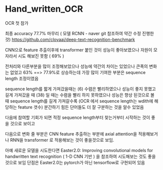 # Hand_written_OCR

OCR 첫 참가

최종 accuracy 77.7% 마무리 ( 모델 RCNN - naver git 참조하여 약간 수정 진행한 것) https://github.com/clovaai/deep-text-recognition-benchmark

CNN으로 feature 추출이후에 transformer 붙인 것이 성능이 좋아보였으나 자원이 모자라서 시도 해보진 못함 ( 69% )

전처리와 다른부분을 많이 조정해보았으나 성능에 약간의 차이는 있었으나 큰폭의 변화는 없었고 63% ==> 77.9%로 상승하는데 가장 많이 기여한 부분은 sequence length 조정이였음

sequence length를 짧게 가져갔을때는 (6) 수렴은 빨리하였으나 성능이 좋지 못했고 길게 가져갔을 때 (38) 일 때는 수렴을 빨리 하지 못하였으나 성능은 향상 된것으로 볼 때
sequence length를 길게 가져갈수록 (OCR 에서 sequence length는 wdith에 해당하는 feature 갯수) 분간하기 힘든 단어들도 더 잘 구분하는 것을 알수 있었음

다음에 참여할 기회가 되면 적정 sequence length부터 찾는거부터 시작하는 것이 좋을 것으로 보이고 

다음으로 변화 줄 부분은 CNN feature 추출하는 부분에 axial attention을 적용해보거나 RNN을 transformer 로 적용해보는 것이 좋을것으로 보임.

아예 새로운 모델을 시도한다면 Easter2.0: Improving convolutional models for handwritten text recognition ( 1-D CNN 기반 ) 을 참조하여 시도해보는 것도 좋을것으로 보임
단점은 Easter2.0는 pytorch가 아닌 tensorflow로 구현되어 있음
